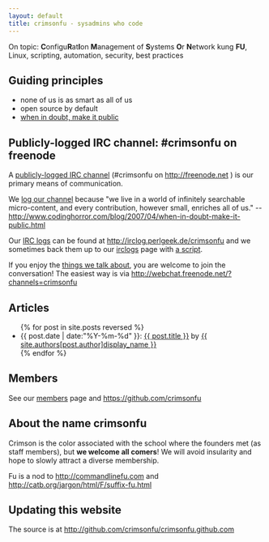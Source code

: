 ```yaml
---
layout: default
title: crimsonfu - sysadmins who code
---
```

On topic: **C**onfigu**R**at**I**on **M**anagement of **S**ystems **O**r **N**etwork kung **FU**, Linux, scripting, automation, security, best practices

## Guiding principles

* none of us is as smart as all of us
* open source by default
* [when in doubt, make it public](http://www.codinghorror.com/blog/2007/04/when-in-doubt-make-it-public.html)

## Publicly-logged IRC channel: #crimsonfu on freenode

A [publicly-logged IRC channel][logs] (#crimsonfu on http://freenode.net ) is our primary means of communication.

We [log our channel][logs] because "we live in a world of infinitely searchable micro-content, and every contribution, however small, enriches all of us." -- http://www.codinghorror.com/blog/2007/04/when-in-doubt-make-it-public.html

Our [IRC logs][logs] can be found at http://irclog.perlgeek.de/crimsonfu and we sometimes back them up to our [irclogs](irclogs) page with [a script](bin/logfetch.pl).

If you enjoy the [things we talk about][logs], you are welcome to join the conversation!  The easiest way is via http://webchat.freenode.net/?channels=crimsonfu

## Articles

<ul>
{% for post in site.posts reversed %}
<li>{{ post.date | date:"%Y-%m-%d" }}: <a href="{{ post.url }}">{{ post.title }}</a> by <a href="/members/{{post.author}}">{{ site.authors[post.author]display_name }}</a></li>
{% endfor %}
</ul>

## Members

See our [members](members) page and https://github.com/crimsonfu

## About the name crimsonfu

Crimson is the color associated with the school where the founders met (as staff members), but **we welcome all comers**!  We will avoid insularity and hope to slowly attract a diverse membership.

Fu is a nod to http://commandlinefu.com and http://catb.org/jargon/html/F/suffix-fu.html

## Updating this website

The source is at http://github.com/crimsonfu/crimsonfu.github.com 

[logs]: http://irclog.perlgeek.de/crimsonfu
